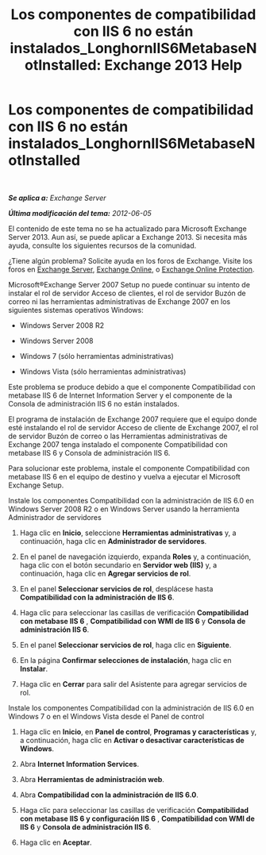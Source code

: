 ﻿---
title: 'Los componentes de compatibilidad con IIS 6 no están instalados_LonghornIIS6MetabaseNotInstalled: Exchange 2013 Help'
TOCTitle: Los componentes de compatibilidad con IIS 6 no están instalados_LonghornIIS6MetabaseNotInstalled
ms:assetid: 0bd52987-d3cc-496c-ac8c-d35591405195
ms:mtpsurl: https://technet.microsoft.com/es-es/library/ms.exch.setupreadiness.longhorniis6metabasenotinstalled(v=EXCHG.150)
ms:contentKeyID: 48267797
ms.date: 05/22/2018
mtps_version: v=EXCHG.150
ms.translationtype: MT
---

# Los componentes de compatibilidad con IIS 6 no están instalados\_LonghornIIS6MetabaseNotInstalled

 

_**Se aplica a:** Exchange Server_

_**Última modificación del tema:** 2012-06-05_

El contenido de este tema no se ha actualizado para Microsoft Exchange Server 2013. Aun así, se puede aplicar a Exchange 2013. Si necesita más ayuda, consulte los siguientes recursos de la comunidad.

¿Tiene algún problema? Solicite ayuda en los foros de Exchange. Visite los foros en [Exchange Server](https://go.microsoft.com/fwlink/p/?linkid=60612), [Exchange Online](https://go.microsoft.com/fwlink/p/?linkid=267542), o [Exchange Online Protection](https://go.microsoft.com/fwlink/p/?linkid=285351).

Microsoft®Exchange Server 2007 Setup no puede continuar su intento de instalar el rol de servidor Acceso de clientes, el rol de servidor Buzón de correo ni las herramientas administrativas de Exchange 2007 en los siguientes sistemas operativos Windows:

  - Windows Server 2008 R2

  - Windows Server 2008

  - Windows 7 (sólo herramientas administrativas)

  - Windows Vista (sólo herramientas administrativas)

Este problema se produce debido a que el componente Compatibilidad con metabase IIS 6 de Internet Information Server y el componente de la Consola de administración IIS 6 no están instalados.

El programa de instalación de Exchange 2007 requiere que el equipo donde esté instalando el rol de servidor Acceso de cliente de Exchange 2007, el rol de servidor Buzón de correo o las Herramientas administrativas de Exchange 2007 tenga instalado el componente Compatibilidad con metabase IIS 6 y Consola de administración IIS 6.

Para solucionar este problema, instale el componente Compatibilidad con metabase IIS 6 en el equipo de destino y vuelva a ejecutar el Microsoft Exchange Setup.

Instale los componentes Compatibilidad con la administración de IIS 6.0 en Windows Server 2008 R2 o en Windows Server usando la herramienta Administrador de servidores

1.  Haga clic en **Inicio**, seleccione **Herramientas administrativas** y, a continuación, haga clic en **Administrador de servidores**.

2.  En el panel de navegación izquierdo, expanda **Roles** y, a continuación, haga clic con el botón secundario en **Servidor web (IIS)** y, a continuación, haga clic en **Agregar servicios de rol**.

3.  En el panel **Seleccionar servicios de rol**, desplácese hasta **Compatibilidad con la administración de IIS 6**.

4.  Haga clic para seleccionar las casillas de verificación **Compatibilidad con metabase IIS 6** , **Compatibilidad con WMI de IIS 6** y **Consola de administración IIS 6**.

5.  En el panel **Seleccionar servicios de rol**, haga clic en **Siguiente**.

6.  En la página **Confirmar selecciones de instalación**, haga clic en **Instalar**.

7.  Haga clic en **Cerrar** para salir del Asistente para agregar servicios de rol.

Instale los componentes Compatibilidad con la administración de IIS 6.0 en Windows 7 o en el Windows Vista desde el Panel de control

1.  Haga clic en **Inicio**, en **Panel de control**, **Programas y características** y, a continuación, haga clic en **Activar o desactivar características de Windows**.

2.  Abra **Internet Information Services**.

3.  Abra **Herramientas de administración web**.

4.  Abra **Compatibilidad con la administración de IIS 6.0**.

5.  Haga clic para seleccionar las casillas de verificación **Compatibilidad con metabase IIS 6 y configuración IIS 6** , **Compatibilidad con WMI de IIS 6** y **Consola de administración IIS 6**.

6.  Haga clic en **Aceptar**.

